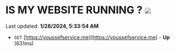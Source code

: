 # IS MY WEBSITE RUNNING ? [![](https://img.shields.io/static/v1?label=Sponsor&message=%E2%9D%A4&logo=GitHub&color=%23fe8e86)](https://github.com/sponsors/<username>)

Last updated: **1/28/2024, 5:33:54 AM**

- `GET` [https://youssefservice.me](https://youssefservice.me) - **Up** (631ms)
